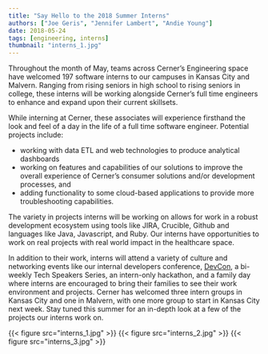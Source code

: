 ```yaml
---
title: "Say Hello to the 2018 Summer Interns"
authors: ["Joe Geris", "Jennifer Lambert", "Andie Young"]
date: 2018-05-24
tags: [engineering, interns]
thumbnail: "interns_1.jpg"
---
```


Throughout the month of May, teams across Cerner’s Engineering space have welcomed 197 software interns to our campuses in Kansas City and Malvern. Ranging from rising seniors in high school to rising seniors in college, these interns will be working alongside Cerner’s full time engineers to enhance and expand upon their current skillsets.

While interning at Cerner, these associates will experience firsthand the look and feel of a day in the life of a full time software engineer. Potential projects include:

* working with data ETL and web technologies to produce analytical dashboards
* working on features and capabilities of our solutions to improve the overall experience of Cerner’s consumer solutions and/or development processes, and
* adding functionality to some cloud-based applications to provide more troubleshooting capabilities.

The variety in projects interns will be working on allows for work in a robust development ecosystem using tools like JIRA, Crucible, Github and languages like Java, Javascript, and Ruby. Our interns have opportunities to work on real projects with real world impact in the healthcare space.

In addition to their work, interns will attend a variety of culture and networking events like our internal developers conference, [DevCon](https://engineering.cerner.com/2013/08/devcon), a bi-weekly Tech Speakers Series, an intern-only hackathon, and a family day where interns are encouraged to bring their families to see their work environment and projects.
Cerner has welcomed three intern groups in Kansas City and one in Malvern, with one more group to start in Kansas City next week. Stay tuned this summer for an in-depth look at a few of the projects our interns work on.

<!-- TODO Find a way to put 3 images next to each other in a good way -->
{{< figure src="interns_1.jpg" >}}
{{< figure src="interns_2.jpg" >}}
{{< figure src="interns_3.jpg" >}}